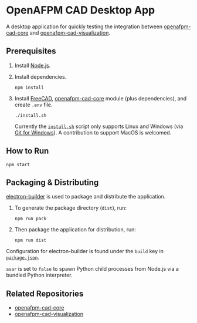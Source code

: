 # OpenAFPM CAD Desktop App

A desktop application for quickly testing the integration between [openafpm-cad-core](https://github.com/gbroques/openafpm-cad-core) and [openafpm-cad-visualization](https://github.com/gbroques/openafpm-cad-visualization).

## Prerequisites
1. Install [Node.js](https://nodejs.org/en/).
2. Install dependencies.

       npm install

3. Install [FreeCAD](https://github.com/FreeCAD/FreeCAD/releases/tag/0.20), [openafpm-cad-core](https://github.com/gbroques/openafpm-cad-core) module (plus dependencies), and create `.env` file.

       ./install.sh

    Currently the [`install.sh`](./install.sh) script only supports Linux and Windows (via [Git for Windows](https://gitforwindows.org/)). A contribution to support MacOS is welcomed.

## How to Run

    npm start

## Packaging & Distributing

[electron-builder](https://www.electron.build/) is used to package and distribute the application.

1. To generate the package directory (`dist`), run:

       npm run pack

2. Then package the application for distribution, run:

       npm run dist

Configuration for electron-builder is found under the `build` key in [`package.json`](./package.json).

`asar` is set to `false` to spawn Python child processes from Node.js via a bundled Python interpreter.

## Related Repositories

* [openafpm-cad-core](https://github.com/gbroques/openafpm-cad-core)
* [openafpm-cad-visualization](https://github.com/gbroques/openafpm-cad-visualization)
